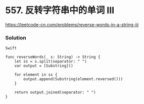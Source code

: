 # 557. 反转字符串中的单词 III

<https://leetcode-cn.com/problems/reverse-words-in-a-string-iii>

### Solution

`Swift`

```
func reverseWords(_ s: String) -> String {
    let ss = s.split(separator: " ")
    var output = [Substring]()
    
    for element in ss {
        output.append(Substring(element.reversed()))
    }
    
    return output.joined(separator: " ")
}
```